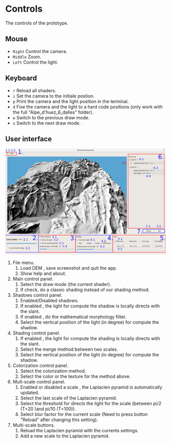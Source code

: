 # Controls

The controls of the prototype.


## Mouse

* `Right`   Control the camera.
* `Middle`  Zoom.
* `Left`   Control the light.     


## Keyboard

* `r` Reload all shaders.
* `i` Set the camera to the initiale postion.
* `p` Print the camera and the light position in the terminal.
* `d` Fixe the camera and the light to a hard code positions (only work with the full "Alpe_d'huez_6_dalles" folder).
* `w` Switch to the previous draw mode.
* `x` Switch to the next draw mode.


## User interface

![Interface](Interface.png)

<ol>
<li> File menu.
<ol>
<li>Load DEM , save screenshot and quit the app.</li>
<li>Show help and about.</li>
</ol>
</li>
<li>Main control panel.
<ol>
<li>Select the draw mode (the current shader).</li>
<li> If check, do a classic shading instead of our shading method. </li>
</ol>
</li>
<li>Shadows control panel.
<ol>
<li> Enabled/Disabled shadows.</li>
<li> If enabled , the light for compute the shadow is locally directs with the slant.</li>
<li> If enabled , do the mathematical morphology filter.</li>
<li> Select the vertical position of the light (in degree) for compute the shadow.</li>
</ol>
</li>
<li>Shading control panel.
<ol>
<li> If enabled , the light for compute the shading is locally directs with the slant.</li>
<li> Select the merge method between two scales.</li>
<li> Select the vertical position of the light (in degree) for compute the shadow.</li>
</ol>
</li>
<li>Colorization control panel.
<ol>
<li> Select the colorization method.</li>
<li> Select the color or the texture for the method above.</li>
</ol>
</li>
<li>Mult-scale control panel.
<ol>
<li> Enabled or disabled a scale , the Laplacien pyramid is automatically updated.</li>
<li> Select the last scale of the Laplacien pyramid.</li>
<li> Select the threshold for directs the light for the scale (between pi/2 (T=20 )and pi/10 (T=100)).</li>
<li> Select blur factor for the current scale (Need to press button "Reload" after changing this setting).</li>
</ol>
</li>
<li>Multi-scale buttons.
<ol>
<li> Reload the Laplacien pyramid with the currents settings.</li>
<li> Add a new scale to the Laplacien pyramid.</li>
</ol>
</li>
</ol>

